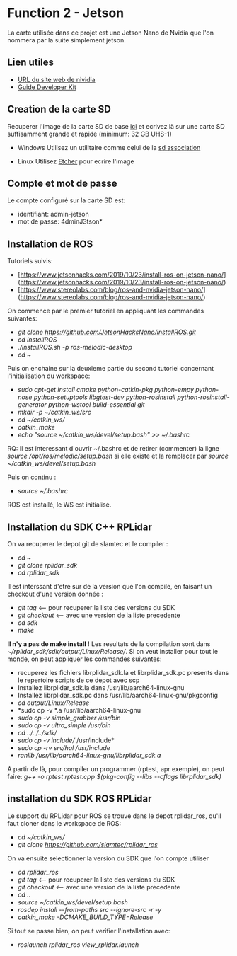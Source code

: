 # Function 2 - Jetson

La carte utilisée dans ce projet est une Jetson Nano de Nvidia que l'on nommera par la suite simplement jetson.

## Lien utiles

- [URL du site web de nividia](https://developer.nvidia.com/embedded/learn/get-started-jetson-nano-devkit)
- [Guide Developer Kit](https://developer.nvidia.com/embedded/downloads#?search=Jetson%20Nano%20Developer%20Kit%20User%20Guide)

## Creation de la carte SD

Recuperer l'image de la carte SD de base [ici](https://developer.nvidia.com/jetson-nano-sd-card-image) et ecrivez là sur une carte SD suffisamment grande et rapide (minimum: 32 GB UHS-1)

- Windows
Utilisez un utilitaire comme celui de la [sd association](https://www.sdcard.org/downloads/formatter_4/eula_windows/)

- Linux
Utilisez [Etcher](https://www.balena.io/etcher) pour ecrire l'image

## Compte et mot de passe

Le compte configuré sur la carte SD est:
- identifiant: admin-jetson
- mot de passe: 4dminJ3tson*

## Installation de ROS

Tutoriels suivis:
- [https://www.jetsonhacks.com/2019/10/23/install-ros-on-jetson-nano/] (https://www.jetsonhacks.com/2019/10/23/install-ros-on-jetson-nano/)
- [https://www.stereolabs.com/blog/ros-and-nvidia-jetson-nano/] (https://www.stereolabs.com/blog/ros-and-nvidia-jetson-nano/)

On commence par le premier tutoriel en appliquant les commandes suivantes:
- *git clone https://github.com/JetsonHacksNano/installROS.git*
- *cd installROS*
- *./installROS.sh -p ros-melodic-desktop*
- *cd ~*

Puis on enchaine sur la deuxieme partie du second tutoriel concernant l'initialisation du workspace:
- *sudo apt-get install cmake python-catkin-pkg python-empy python-nose python-setuptools libgtest-dev python-rosinstall python-rosinstall-generator python-wstool build-essential git*
- *mkdir -p ~/catkin_ws/src*
- *cd ~/catkin_ws/*
- *catkin_make*
- *echo "source ~/catkin_ws/devel/setup.bash" >> ~/.bashrc*

RQ: Il est interessant d'ouvrir ~/.bashrc et de retirer (commenter) la ligne *source /opt/ros/melodic/setup.bash* si elle existe et la remplacer par *source ~/catkin_ws/devel/setup.bash*

Puis on continu :
- *source ~/.bashrc*

ROS est installé, le WS est initialisé.

## Installation du SDK C++ RPLidar

On va recuperer le depot git de slamtec et le compiler :
- *cd ~*
- *git clone rplidar_sdk*
- *cd rplidar_sdk*

Il est interssant d'etre sur de la version que l'on compile, en faisant un checkout d'une version donnée :
- *git tag*   <-- pour recuperer la liste des versions du SDK
- *git checkout <version>*  <-- avec <version> une version de la liste precedente
- *cd sdk*
- *make*

**Il n'y a pas de make install !** Les resultats de la compilation sont dans *~/rplidar_sdk/sdk/output/Linux/Release/*. Si on veut installer pour tout le monde, on peut appliquer les commandes suivantes:
- recuperez les fichiers librplidar_sdk.la et librplidar_sdk.pc presents dans le repertoire scripts de ce depot avec scp
- Installez librplidar_sdk.la dans /usr/lib/aarch64-linux-gnu
- Installez librplidar_sdk.pc dans /usr/lib/aarch64-linux-gnu/pkgconfig
- *cd output/Linux/Release*
- *sudo cp -v *.a /usr/lib/aarch64-linux-gnu
- *sudo cp -v simple_grabber /usr/bin*
- *sudo cp -v ultra_simple /usr/bin*
- *cd ../../../sdk/*
- *sudo cp -v include/* /usr/include*
- *sudo cp -rv srv/hal /usr/include*
- *ranlib /usr/lib/aarch64-linux-gnu/librplidar_sdk.a*

A partir de là, pour compiler un programmer (rptest, apr exemple), on peut faire:
*g++ -o rptest rptest.cpp $(pkg-config --libs --cflags librplidar_sdk)*

## installation du SDK ROS RPLidar

Le support du RPLidar pour ROS se trouve dans le depot rplidar_ros, qu'il faut cloner dans le workspace de ROS:
- *cd ~/catkin_ws/*
- *git clone https://github.com/slamtec/rplidar_ros*

On va ensuite selectionner la version du SDK que l'on compte utiliser
- *cd rplidar_ros*
- *git tag*   <-- pour recuperer la liste des versions du SDK
- *git checkout <version>*  <-- avec <version> une version de la liste precedente
- *cd ..*
- *source ~/catkin_ws/devel/setup.bash*
- *rosdep install --from-paths src --ignore-src -r -y*
- *catkin_make -DCMAKE_BUILD_TYPE=Release*

Si tout se passe bien, on peut verifier l'installation avec:
- *roslaunch rplidar_ros view_rplidar.launch*
